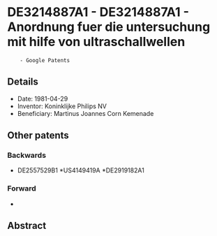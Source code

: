 # DE3214887A1 - DE3214887A1 - Anordnung fuer die untersuchung mit hilfe von ultraschallwellen 
        - Google Patents

## Details

* Date: 1981-04-29
* Inventor: Koninklijke Philips NV
* Beneficiary: Martinus Joannes Corn Kemenade
## Other patents

### Backwards
 * DE2557529B1
 *US4149419A
 *DE2919182A1
### Forward
 * 
## Abstract

